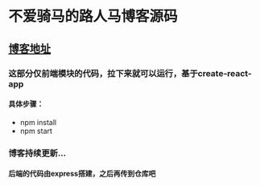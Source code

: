 不爱骑马的路人马博客源码
===
## [博客地址](https://www.passerma.com)
### 这部分仅前端模块的代码，拉下来就可以运行，基于create-react-app
#### 具体步骤：
* npm install
* npm start
### 博客持续更新...
#### 后端的代码由express搭建，之后再传到仓库吧